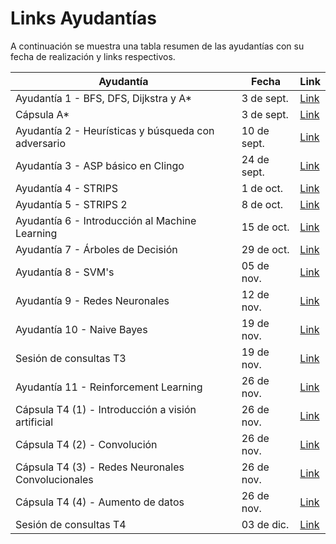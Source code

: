 # Links Ayudantías

A continuación se muestra una tabla resumen de las ayudantías con su fecha de realización y links respectivos.

| Ayudantía                                          | Fecha       | Link                                                |
| ---------------------------------------------------| ----------- | --------------------------------------------------- |
| Ayudantía 1 - BFS, DFS, Dijkstra y A*              | 3 de sept.  | [Link](https://www.youtube.com/watch?v=qPhA8Dpxd7k) |
| Cápsula A*                                         | 3 de sept.  | [Link](https://youtu.be/yRaj14YbeGM)                |
| Ayudantía 2 - Heurísticas y búsqueda con adversario| 10 de sept. | [Link](https://www.youtube.com/watch?v=lsS1AsYoAdk) |
| Ayudantía 3 - ASP básico en Clingo                 | 24 de sept. | [Link](https://www.youtube.com/watch?v=_a7yVr3GBOo) |
| Ayudantía 4 - STRIPS                               | 1 de oct.   | [Link](https://www.youtube.com/watch?v=lF_3vSj9V7Q) |
| Ayudantía 5 - STRIPS 2                             | 8 de oct.   | [Link](https://www.youtube.com/watch?v=_KAiC7gZz0o) |
| Ayudantía 6 - Introducción al Machine Learning     | 15 de oct.  | [Link](https://www.youtube.com/watch?v=yaXD-YBdJk0) |
| Ayudantía 7 - Árboles de Decisión                  | 29 de oct.  | [Link](https://www.youtube.com/watch?v=uZ1wx8ocThg) |
| Ayudantía 8 - SVM's                                | 05 de nov.  | [Link](https://www.youtube.com/watch?v=f-QlRiFKRrc) |
| Ayudantía 9 - Redes Neuronales                     | 12 de nov.  | [Link](https://www.youtube.com/watch?v=KSIXYtKfipg) |
| Ayudantía 10 - Naive Bayes                         | 19 de nov.  | [Link](https://www.youtube.com/watch?v=nnbzmcaPVzI) |
| Sesión de consultas T3                             | 19 de nov.  | [Link](https://www.youtube.com/watch?v=X-48F_cGCHY) |
| Ayudantía 11 - Reinforcement Learning              | 26 de nov.  | [Link](https://www.youtube.com/watch?v=vipopGbLjFA) |
| Cápsula T4 (1) - Introducción a visión artificial  | 26 de nov.  | [Link](https://www.youtube.com/watch?v=bi82Zm-KnB0) |
| Cápsula T4 (2) - Convolución                       | 26 de nov.  | [Link](https://www.youtube.com/watch?v=tn8COVsu_6Y) |
| Cápsula T4 (3) - Redes Neuronales Convolucionales  | 26 de nov.  | [Link](https://www.youtube.com/watch?v=_21bzePmNVI) |
| Cápsula T4 (4) - Aumento de datos                  | 26 de nov.  | [Link](https://www.youtube.com/watch?v=mE-D4iKxduA) |
| Sesión de consultas T4                             | 03 de dic.  | [Link](https://www.youtube.com/watch?v=GIbaq1xX1oI) |
